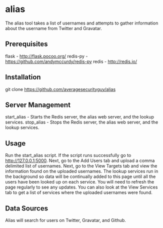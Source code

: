 alias
=====
The alias tool takes a list of usernames and attempts to gather information about the username from Twitter and Gravatar.

Prerequisites
-------------
flask - http://flask.pocoo.org/
redis-py - https://github.com/andymccurdy/redis-py
redis - http://redis.io/

Installation
------------
git clone https://github.com/averagesecurityguy/alias

Server Management
-----------------
start_alias - Starts the Redis server, the alias web server, and the lookup services.
stop_alias - Stops the Redis server, the alias web server, and the lookup services.

Usage
-----
Run the start_alias script. If the script runs successfully go to http://127.0.0.1:5000. Next, go to the Add Users tab and upload a comma delimited list of usernames. Next, go to the View Targets tab and view the information found on the uploaded usernames. The lookup services run in the background so data will be continually added to this page until all the users have been looked up on each service. You will need to refresh the page regularly to see any updates. You can also look at the View Services tab to get a list of services where the uploaded usernames were found.

Data Sources
------------
Alias will search for users on Twitter, Gravatar, and Github.
